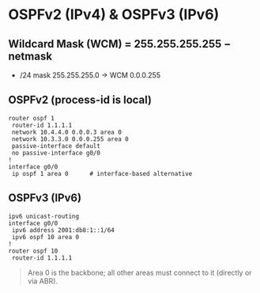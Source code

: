 # OSPFv2 (IPv4) & OSPFv3 (IPv6)

## Wildcard Mask (WCM) = 255.255.255.255 − netmask
- /24 mask 255.255.255.0 → WCM 0.0.0.255

## OSPFv2 (process-id is local)
```text
router ospf 1
 router-id 1.1.1.1
 network 10.4.4.0 0.0.0.3 area 0
 network 10.3.3.0 0.0.0.255 area 0
 passive-interface default
 no passive-interface g0/0
!
interface g0/0
 ip ospf 1 area 0      # interface-based alternative
```

## OSPFv3 (IPv6)
```text
ipv6 unicast-routing
interface g0/0
 ipv6 address 2001:db8:1::1/64
 ipv6 ospf 10 area 0
!
router ospf 10
 router-id 1.1.1.1
```

> Area 0 is the backbone; all other areas must connect to it (directly or via ABR).